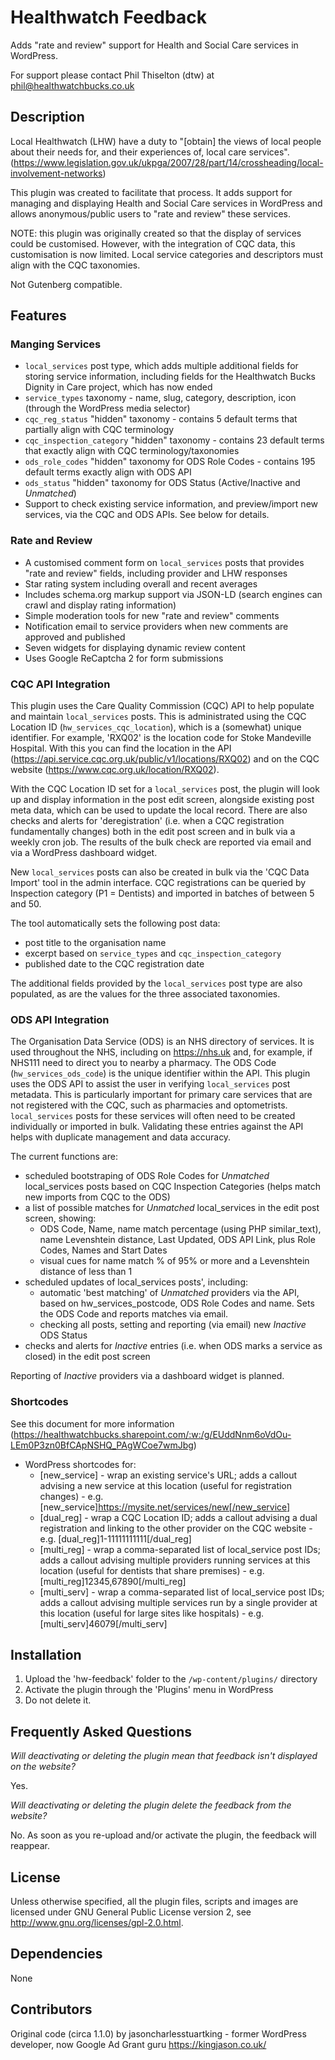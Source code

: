 # Healthwatch Feedback

Adds "rate and review" support for Health and Social Care services in WordPress.

For support please contact Phil Thiselton (dtw) at phil@healthwatchbucks.co.uk

## Description

Local Healthwatch (LHW) have a duty to "[obtain] the views of local people about their needs for, and their experiences of, local care services". (https://www.legislation.gov.uk/ukpga/2007/28/part/14/crossheading/local-involvement-networks)

This plugin was created to facilitate that process. It adds support for managing and displaying Health and Social Care services in WordPress and allows anonymous/public users to "rate and review" these services.

NOTE: this plugin was originally created so that the display of services could be customised. However, with the integration of CQC data, this customisation is now limited. Local service categories and descriptors must align with the CQC taxonomies.

Not Gutenberg compatible.

## Features

### Manging Services
* `local_services` post type, which adds multiple additional fields for storing service information, including fields for the Healthwatch Bucks Dignity in Care project, which has now ended
* `service_types` taxonomy - name, slug, category, description, icon (through the WordPress media selector)
* `cqc_reg_status` "hidden" taxonomy - contains 5 default terms that partially align with CQC terminology
* `cqc_inspection_category` "hidden" taxonomy - contains 23 default terms that exactly align with CQC terminology/taxonomies
* `ods_role_codes` "hidden" taxonomy for ODS Role Codes - contains 195 default terms exactly align with ODS API
* `ods_status` "hidden" taxonomy  for ODS Status (Active/Inactive and *Unmatched*)
* Support to check existing service information, and preview/import new services, via the CQC and ODS APIs. See below for details.

### Rate and Review
* A customised comment form on `local_services` posts that provides "rate and review" fields, including provider and LHW responses
* Star rating system including overall and recent averages
* Includes schema.org markup support via JSON-LD (search engines can crawl and display rating information)
* Simple moderation tools for new "rate and review" comments
* Notification email to service providers when new comments are approved and published
* Seven widgets for displaying dynamic review content
* Uses Google ReCaptcha 2 for form submissions

### CQC API Integration
This plugin uses the Care Quality Commission (CQC) API to help populate and maintain `local_services` posts. This is administrated using the CQC Location ID (`hw_services_cqc_location`), which is a (somewhat) unique identifier. For example, 'RXQ02' is the location code for Stoke Mandeville Hospital. With this you can find the location in the API (https://api.service.cqc.org.uk/public/v1/locations/RXQ02) and on the CQC website (https://www.cqc.org.uk/location/RXQ02).

With the CQC Location ID set for a `local_services` post, the plugin will look up and display information in the post edit screen, alongside existing post meta data, which can be used to update the local record. There are also checks and alerts for 'deregistration' (i.e. when a CQC registration fundamentally changes) both in the edit post screen and in bulk via a weekly cron job. The results of the bulk check are reported via email and via a WordPress dashboard widget.

New `local_services` posts can also be created in bulk via the 'CQC Data Import' tool in the admin interface. CQC registrations can be queried by Inspection category (P1 = Dentists) and imported in batches of between 5 and 50.

The tool automatically sets the following post data:
* post title to the organisation name
* excerpt based on `service_types` and `cqc_inspection_category`
* published date to the CQC registration date

The additional fields provided by the `local_services` post type are also populated, as are the values for the three associated taxonomies.

### ODS API Integration
The Organisation Data Service (ODS) is an NHS directory of services. It is used throughout the NHS, including on https://nhs.uk and, for example, if NHS111 need to direct you to nearby a pharmacy. The ODS Code (`hw_services_ods_code`) is the unique identifier within the API. This plugin uses the ODS API to assist the user in verifying `local_services` post metadata. This is particularly important for primary care services that are not registered with the CQC, such as pharmacies and optometrists. `local_services` posts for these services will often need to be created individually or imported in bulk. Validating these entries against the API helps with duplicate management and data accuracy.

The current functions are:
* scheduled bootstraping of ODS Role Codes for *Unmatched* local_services posts based on CQC Inspection Categories (helps match new imports from CQC to the ODS)
* a list of possible matches for *Unmatched* local_services in the edit post screen, showing:
    * ODS Code, Name, name match percentage (using PHP similar_text), name Levenshtein distance, Last Updated, ODS API Link, plus Role Codes, Names and Start Dates
    * visual cues for name match % of 95% or more and a Levenshtein distance of less than 1
* scheduled updates of local_services posts', including:
    - automatic 'best matching' of *Unmatched* providers via the API, based on hw_services_postcode, ODS Role Codes and name. Sets the ODS Code and reports matches via email.
    - checking all posts, setting and reporting (via email) new *Inactive* ODS Status
* checks and alerts for *Inactive* entries (i.e. when ODS marks a service as closed) in the edit post screen

Reporting of *Inactive* providers via a dashboard widget is planned.

### Shortcodes

See this document for more information (https://healthwatchbucks.sharepoint.com/:w:/g/EUddNnm6oVdOu-LEm0P3zn0BfCApNSHQ_PAgWCoe7wmJbg)

* WordPress shortcodes for:
  * [new_service] - wrap an existing service's URL; adds a callout advising a new service at this location (useful for registration changes) - e.g. [new_service]https://mysite.net/services/new[/new_service]
  * [dual_reg] - wrap a CQC Location ID; adds a callout advising a dual registration and linking to the other provider on the CQC website - e.g. [dual_reg]1-11111111111[/dual_reg]
  * [multi_reg] - wrap a comma-separated list of local_service post IDs; adds a callout advising multiple providers running services at this location (useful for dentists that share premises) - e.g. [multi_reg]12345,67890[/multi_reg]
  * [multi_serv] - wrap a comma-separated list of local_service post IDs; adds a callout advising multiple services run by a single provider at this location (useful for large sites like hospitals) - e.g. [multi_serv]46079[/multi_serv]

## Installation

1. Upload the 'hw-feedback' folder to the `/wp-content/plugins/` directory
2. Activate the plugin through the 'Plugins' menu in WordPress
3. Do not delete it.

## Frequently Asked Questions

*Will deactivating or deleting the plugin mean that feedback isn't displayed on the website?*

Yes.

*Will deactivating or deleting the plugin delete the feedback from the website?*

No. As soon as you re-upload and/or activate the plugin, the feedback will reappear.

## License
Unless otherwise specified, all the plugin files, scripts and images are licensed under GNU General Public License version 2, see http://www.gnu.org/licenses/gpl-2.0.html.

## Dependencies
None

## Contributors

Original code (circa 1.1.0) by jasoncharlesstuartking - former WordPress developer, now Google Ad Grant guru https://kingjason.co.uk/
